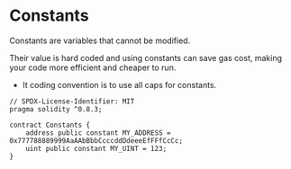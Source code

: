# Constants

Constants are variables that cannot be modified.

Their value is hard coded and using constants can save gas cost, making your code more efficient and cheaper to run.

- It coding convention is to use all caps for constants.

```
// SPDX-License-Identifier: MIT
pragma solidity ^0.8.3;

contract Constants {
    address public constant MY_ADDRESS = 0x777788889999AaAAbBbbCcccddDdeeeEfFFfCcCc;
    uint public constant MY_UINT = 123;
}
```
